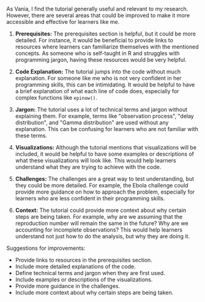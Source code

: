 As Vania, I find the tutorial generally useful and relevant to my research. However, there are several areas that could be improved to make it more accessible and effective for learners like me.

1. **Prerequisites:** The prerequisites section is helpful, but it could be more detailed. For instance, it would be beneficial to provide links to resources where learners can familiarize themselves with the mentioned concepts. As someone who is self-taught in R and struggles with programming jargon, having these resources would be very helpful.

2. **Code Explanation:** The tutorial jumps into the code without much explanation. For someone like me who is not very confident in her programming skills, this can be intimidating. It would be helpful to have a brief explanation of what each line of code does, especially for complex functions like `epinow()`.

3. **Jargon:** The tutorial uses a lot of technical terms and jargon without explaining them. For example, terms like "observation process", "delay distribution", and "Gamma distribution" are used without any explanation. This can be confusing for learners who are not familiar with these terms.

4. **Visualizations:** Although the tutorial mentions that visualizations will be included, it would be helpful to have some examples or descriptions of what these visualizations will look like. This would help learners understand what they are trying to achieve with the code.

5. **Challenges:** The challenges are a great way to test understanding, but they could be more detailed. For example, the Ebola challenge could provide more guidance on how to approach the problem, especially for learners who are less confident in their programming skills.

6. **Context:** The tutorial could provide more context about why certain steps are being taken. For example, why are we assuming that the reproduction number will remain the same in the future? Why are we accounting for incomplete observations? This would help learners understand not just how to do the analysis, but why they are doing it.

Suggestions for improvements:

- Provide links to resources in the prerequisites section.
- Include more detailed explanations of the code.
- Define technical terms and jargon when they are first used.
- Include examples or descriptions of the visualizations.
- Provide more guidance in the challenges.
- Include more context about why certain steps are being taken.
